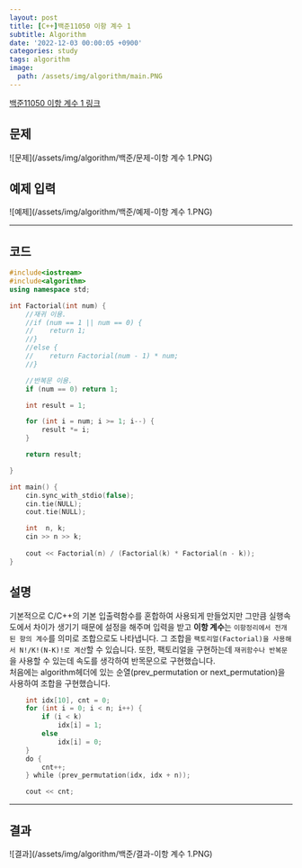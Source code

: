 ```yaml
---
layout: post
title: [C++]백준11050 이항 계수 1
subtitle: Algorithm
date: '2022-12-03 00:00:05 +0900'
categories: study
tags: algorithm
image:
  path: /assets/img/algorithm/main.PNG
---
```


[백준11050 이항 계수 1 링크](https://www.acmicpc.net/problem/11050)

<!--more-->

## 문제
![문제](/assets/img/algorithm/백준/문제-이항 계수 1.PNG)

## 예제 입력
![예제](/assets/img/algorithm/백준/예제-이항 계수 1.PNG)

---

## 코드
```cpp
#include<iostream>
#include<algorithm>
using namespace std;

int Factorial(int num) {
    //재귀 이용.
    //if (num == 1 || num == 0) {
    //    return 1;
    //}
    //else {
    //    return Factorial(num - 1) * num;
    //}

    //반복문 이용.
    if (num == 0) return 1;

    int result = 1;

    for (int i = num; i >= 1; i--) {
        result *= i;
    }

    return result;

}

int main() {
    cin.sync_with_stdio(false);
    cin.tie(NULL);
    cout.tie(NULL);

    int  n, k;
    cin >> n >> k;
 
    cout << Factorial(n) / (Factorial(k) * Factorial(n - k));
}
```
## 설명
기본적으로 C/C++의 기본 입출력함수를 혼합하여 사용되게 만들었지만 그만큼 실행속도에서 차이가 생기기 때문에 설정을 해주며 입력을 받고 **이항 계수**는 `이항정리에서 전개된 항의 계수`를 의미로 조합으로도 나타냅니다. 그 조합을 `팩토리얼(Factorial)을 사용해서 N!/K!(N-K)!로 계산`할 수 있습니다. 또한, 팩토리얼을 구현하는데 `재귀함수나 반복문`을 사용할 수 있는데 속도를 생각하여 반목문으로 구현했습니다. <br>
처음에는 algorithm헤더에 있는 순열(prev_permutation or next_permutation)을 사용하여 조합을 구현했습니다. <br>
```go
    int idx[10], cnt = 0;
    for (int i = 0; i < n; i++) {
        if (i < k)
            idx[i] = 1;
        else
            idx[i] = 0;
    }
    do {
        cnt++;
    } while (prev_permutation(idx, idx + n));

    cout << cnt;
```

---

## 결과
![결과](/assets/img/algorithm/백준/결과-이항 계수 1.PNG)